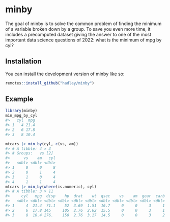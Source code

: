 
<!-- README.md is generated from README.Rmd. Please edit that file -->

# minby

<!-- badges: start -->
<!-- badges: end -->

The goal of minby is to solve the common problem of finding the minimum
of a variable broken down by a group. To save you even more time, it
includes a precomputed dataset giving the answer to one of the most
important data science questions of 2022: what is the minimum of mpg by
cyl?

## Installation

You can install the development version of minby like so:

``` r
remotes::install_github("hadley/minby")
```

## Example

``` r
library(minby)
min_mpg_by_cyl
#>   cyl  mpg
#> 1   4 21.4
#> 2   6 17.8
#> 3   8 10.4

mtcars |> min_by(cyl, c(vs, am))
#> # A tibble: 4 × 3
#> # Groups:   vs [2]
#>      vs    am   cyl
#>   <dbl> <dbl> <dbl>
#> 1     0     0     8
#> 2     0     1     4
#> 3     1     0     4
#> 4     1     1     4
mtcars |> min_by(where(is.numeric), cyl)
#> # A tibble: 3 × 11
#>     cyl   mpg  disp    hp  drat    wt  qsec    vs    am  gear  carb
#>   <dbl> <dbl> <dbl> <dbl> <dbl> <dbl> <dbl> <dbl> <dbl> <dbl> <dbl>
#> 1     4  21.4  71.1    52  3.69  1.51  16.7     0     0     3     1
#> 2     6  17.8 145     105  2.76  2.62  15.5     0     0     3     1
#> 3     8  10.4 276.    150  2.76  3.17  14.5     0     0     3     2
```
